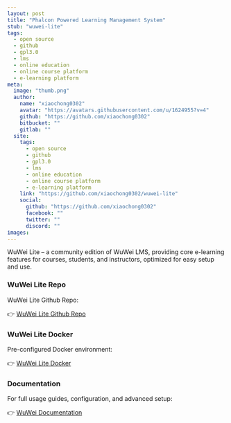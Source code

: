 ```yaml
---
layout: post
title: "Phalcon Powered Learning Management System"
stub: "wuwei-lite"
tags:
  - open source
  - github
  - gpl3.0
  - lms
  - online education
  - online course platform
  - e-learning platform
meta:
  image: "thumb.png"
  author:
    name: "xiaochong0302"
    avatar: "https://avatars.githubusercontent.com/u/1624955?v=4"
    github: "https://github.com/xiaochong0302"
    bitbucket: ""
    gitlab: ""
  site:
    tags:
      - open source
      - github
      - gpl3.0
      - lms
      - online education
      - online course platform
      - e-learning platform
    link: "https://github.com/xiaochong0302/wuwei-lite"
    social:
      github: "https://github.com/xiaochong0302"
      facebook: ""
      twitter: ""
      discord: ""
images:
---
```

WuWei Lite – a community edition of WuWei LMS, providing core e-learning features for courses, students, and instructors, optimized for easy setup and use.
<!--more-->

### WuWei Lite Repo

WuWei Lite Github Repo:

👉 [WuWei Lite Github Repo](https://github.com/xiaochong0302/wuwei-lite)

### WuWei Lite Docker

Pre-configured Docker environment:

👉 [WuWei Lite Docker](https://github.com/xiaochong0302/wuwei-lite-docker)

### Documentation

For full usage guides, configuration, and advanced setup:

👉 [WuWei Documentation](https://www.koogua.net/wuwei/docs)
